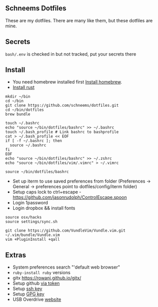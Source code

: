 ## Schneems Dotfiles

These are my dotfiles. There are many like them, but these dotfiles are mine.

## Secrets

`bash/.env` is checked in but not tracked, put your secrets there

## Install

- You need homebrew installed first [Install homebrew](https://brew.sh/).
- [Install rust](https://www.rust-lang.org/tools/install)

```
mkdir ~/bin
cd ~/bin
git clone https://github.com/schneems/dotfiles.git
cd ~/bin/dotfiles
brew bundle
```

```
touch ~/.bashrc
echo "source ~/bin/dotfiles/bashrc" >> ~/.bashrc
touch ~/.bash_profile # Link bashrc to bashprofile
cat > ~/.bash_profile << EOF
if [ -f ~/.bashrc ]; then
  source ~/.bashrc
fi
EOF
echo "source ~/bin/dotfiles/bashrc" >> ~/.zshrc
echo "source ~/bin/dotfiles/vim/.vimrc" > ~/.vimrc

source ~/bin/dotfiles/bashrc
```

- Set up iterm to use saved preferences from folder (Preferences -> General -> preferences point to dotfiles/config/iterm folder)
- Setup caps lock to ctrl+escape - https://github.com/jasonrudolph/ControlEscape.spoon
- Login 1password
- Login dropbox && install fonts

```
source osx/hacks
source settings/sync.sh
```

```
git clone https://github.com/VundleVim/Vundle.vim.git ~/.vim/bundle/Vundle.vim
vim +PluginInstall +qall
```

## Extras

- System preferences search "'default web browser"
- `ruby-install ruby` versions
- gitx https://rowanj.github.io/gitx/
- Setup github [via token](https://docs.github.com/en/get-started/getting-started-with-git/caching-your-github-credentials-in-git)
- Setup [ssh key](https://docs.github.com/en/github/authenticating-to-github/connecting-to-github-with-ssh/generating-a-new-ssh-key-and-adding-it-to-the-ssh-agent)
- Setup [GPG key](https://docs.github.com/en/github/authenticating-to-github/managing-commit-signature-verification/generating-a-new-gpg-key)
- USB Overdrive [website](https://www.usboverdrive.com/)


